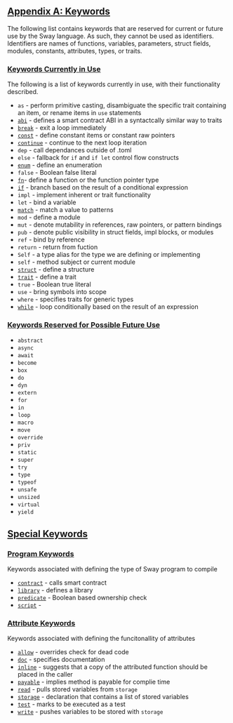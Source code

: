 ## [Appendix A: Keywords](#appendix-a:-keywords)

The following list contains keywords that are reserved for current or
future use by the Sway language. As such, they cannot be used as
identifiers. Identifiers are names of functions, variables,
parameters, struct fields, modules, constants, attributes, types, or
traits.

### [Keywords Currently in Use](#keywords-currently-in-use)

The following is a list of keywords currently in use, with their
functionality described.

- `as` - perform primitive casting, disambiguate the specific trait
containing an item, or rename items in `use` statements
- [`abi`](https://fuellabs.github.io/sway/master/book/sway-program-types/smart_contracts.html#the-abi-declaration) - defines a smart contract ABI in a syntactcally similar way to traits
- [`break`](https://fuellabs.github.io/sway/v0.44.0/book/basics/control_flow.html#break-and-continue) - exit a loop immediately
- [`const`](https://fuellabs.github.io/sway/v0.44.0/book/basics/constants.html) - define constant items or constant raw pointers
- [`continue`](https://fuellabs.github.io/sway/v0.44.0/book/basics/control_flow.html#break-and-continue) - continue to the next loop iteration
- `dep` - call dependances outside of .toml
- `else` - fallback for `if` and `if let` control flow constructs
- [`enum`](https://fuellabs.github.io/sway/v0.44.0/book/basics/structs_tuples_and_enums.html#enums) - define an enumeration
- `false` - Boolean false literal
- [`fn`](https://fuellabs.github.io/sway/master/book/basics/functions.html)- define a function or the function pointer type
- [`if`](https://fuellabs.github.io/sway/v0.44.0/book/basics/control_flow.html#if-expressions) - branch based on the result of a conditional expression
- `impl` - implement inherent or trait functionality
- `let` - bind a variable
- [`match`](https://fuellabs.github.io/sway/v0.44.0/book/basics/control_flow.html#match-expressions) - match a value to patterns
- `mod` - define a module
- `mut` - denote mutability in references, raw pointers, or pattern bindings
- `pub` - denote public visibility in struct fields, impl blocks, or modules
- `ref` - bind by reference
- `return` - return from fuction
- `Self` - a type alias for the type we are defining or implementing
- `self` - method subject or current module
- [`struct`](https://fuellabs.github.io/sway/v0.44.0/book/basics/structs_tuples_and_enums.html#structs) - define a structure
- [`trait`](https://fuellabs.github.io/sway/master/book/advanced/traits.html#declaring-a-trait) - define a trait
- `true` - Boolean true literal
- `use` - bring symbols into scope
- `where` - specifies traits for generic types
- [`while`](https://fuellabs.github.io/sway/v0.44.0/book/basics/control_flow.html#while) - loop conditionally based on the result of an expression

### [Keywords Reserved for Possible Future Use](#keywords-reserved-for-possible-future-use)

- `abstract`
- `async`
- `await`
- `become`
- `box`
- `do`
- `dyn`
- `extern`
- `for`
- `in`
- `loop`
- `macro`
- `move`
- `override`
- `priv`
- `static`
- `super`
- `try`
- `type`
- `typeof`
- `unsafe`
- `unsized`
- `virtual`
- `yield`

## [Special Keywords](#special-keywords)

### [Program Keywords](#program-keywords)

Keywords associated with defining the type of Sway program to compile

- [`contract`](https://fuellabs.github.io/sway/master/book/sway-program-types/smart_contracts.html) - calls smart contract
- [`library`](https://fuellabs.github.io/sway/master/book/sway-program-types/libraries.html) - defines a library 
- [`predicate`](https://fuellabs.github.io/sway/master/book/sway-program-types/predicates.html) - Boolean based ownership check
- [`script`](https://fuellabs.github.io/sway/master/book/sway-program-types/scripts.html) -


### [Attribute Keywords](#attribute-keywords)

Keywords associated with defining the funcitonallity of attributes

- [`allow`](https://fuellabs.github.io/sway/master/book/reference/attributes.html#allow) - overrides check for dead code
- [`doc`](https://fuellabs.github.io/sway/master/book/reference/attributes.html#doc) - specifies documentation
- [`inline`](https://fuellabs.github.io/sway/master/book/reference/attributes.html#inline) - suggests that a copy of the attributed function should be placed in the caller
- [`payable`](https://fuellabs.github.io/sway/master/book/reference/attributes.html#payable) - implies method is payable for complie time
- [`read`]() - pulls stored variables from `storage`
- [`storage`](https://fuellabs.github.io/sway/master/book/reference/attributes.html#storage) - declaration that contains a list of stored variables
- [`test`](https://fuellabs.github.io/sway/master/book/reference/attributes.html#test) - marks to be executed as a test
- [`write`]() - pushes variables to be stored with `storage`